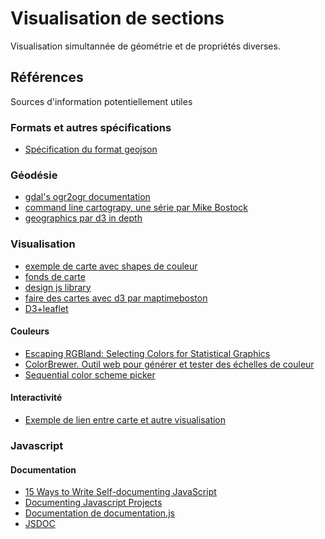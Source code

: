 # Visualisation de sections

Visualisation simultannée de géométrie et de propriétés diverses.




## Références

Sources d'information potentiellement utiles


### Formats et autres spécifications

  - [Spécification du format geojson](https://tools.ietf.org/html/rfc7946)

### Géodésie
  - [gdal's ogr2ogr documentation](http://www.gdal.org/ogr2ogr.html)
  - [command line cartograpy, une série par Mike Bostock](https://medium.com/@mbostock/command-line-cartography-part-1-897aa8f8ca2c)
  - [geographics par d3 in depth](http://d3indepth.com/geographic/)

### Visualisation

  - [exemple de carte avec shapes de couleur](https://leafletjs.com/examples/choropleth/)
  - [fonds de carte](https://wiki.openstreetmap.org/wiki/Tiles)
  - [design js library](https://www.sitepoint.com/design-and-build-your-own-javascript-library/)
  - [faire des cartes avec d3 par maptimeboston](http://maptimeboston.github.io/d3-maptime)
  - [D3+leaflet](https://bost.ocks.org/mike/leaflet/)

#### Couleurs

  - [Escaping RGBland: Selecting Colors for Statistical Graphics](https://eeecon.uibk.ac.at/~zeileis/papers/Zeileis+Hornik+Murrell-2009.pdf)
  - [ColorBrewer. Outil web pour générer et tester des échelles de couleur](http://colorbrewer2.org)
  - [Sequential color scheme picker](http://eyetracking.upol.cz/color/)

#### Interactivité

  - [Exemple de lien entre carte et autre visualisation](https://www.nytimes.com/interactive/2014/01/11/us/politics/who-controls-the-states-and-where-they-stand.html)

### Javascript

#### Documentation

  - [15 Ways to Write Self-documenting JavaScript](https://www.sitepoint.com/self-documenting-javascript/)
  - [Documenting Javascript Projects](https://medium.com/4thought-studios/documenting-javascript-projects-f72429da2eea)
  - [Documentation de documentation.js](https://github.com/documentationjs/documentation)
  - [JSDOC](http://usejsdoc.org/)
